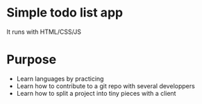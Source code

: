 # Simple todo list app
It runs with HTML/CSS/JS

# Purpose
- Learn languages by practicing
- Learn how to contribute to a git repo with several developpers
- Learn how to split a project into tiny pieces with a client